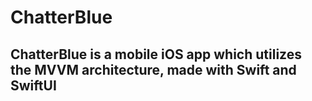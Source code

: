 # ChatterBlue

## ChatterBlue is a mobile iOS app which utilizes the MVVM architecture, made with Swift and SwiftUI
